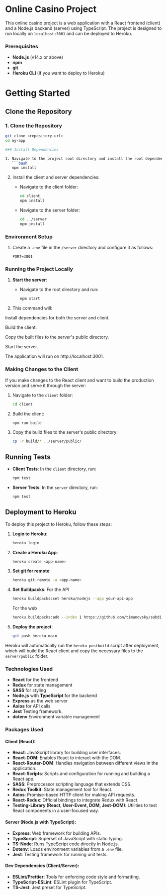 
# Online Casino Project

This online casino project is a web application with a React frontend (client) and a Node.js backend (server) using TypeScript. The project is designed to run locally on `localhost:3001` and can be deployed to Heroku.

### Prerequisites

- **Node.js** (v14.x or above)
- **npm** 
- **git**
- **Heroku CLI** (if you want to deploy to Heroku)

# Getting Started

## Clone the Repository

### 1. Clone the Repository
```bash
git clone <repository-url>
cd my-app

### Install Dependencies

1. Navigate to the project root directory and install the root dependencies:
   ```bash
   npm install
   ```

2. Install the client and server dependencies:

   - Navigate to the client folder:
     ```bash
     cd client
     npm install
     ```

   - Navigate to the server folder:
     ```bash
     cd ../server
     npm install
     ```

### Environment Setup

1. Create a `.env` file in the `/server` directory and configure it as follows:
   ```env
   PORT=3001
   ```

### Running the Project Locally

1. **Start the server**:
   - Navigate to the root directory and run:
     ```bash
     npm start
     ```

2. This command will:

Install dependencies for both the server and client.

Build the client.

Copy the built files to the server's public directory.

Start the server.

The application will run on http://localhost:3001.

### Making Changes to the Client

If you make changes to the React client and want to build the production version and serve it through the server:

1. Navigate to the `client` folder:
   ```bash
   cd client
   ```

2. Build the client:
   ```bash
   npm run build
   ```

3. Copy the build files to the server's public directory:
   ```bash
   cp -r build/* ../server/public/
   ```

## Running Tests

- **Client Tests**:
  In the `client` directory, run:
  ```bash
  npm test
  ```

- **Server Tests**:
  In the `server` directory, run:
  ```bash
  npm test
  ```

## Deployment to Heroku

To deploy this project to Heroku, follow these steps:

1. **Login to Heroku**:
   ```bash
   heroku login
   ```

2. **Create a Heroku App**:
   ```bash
   heroku create <app-name>
   ```

3. **Set git for remote**:
   ```bash
   heroku git:remote -a <app-name> 
   ```

4. **Set Buildpacks**:
   For the API
   ```bash
   heroku buildpacks:set heroku/nodejs --app your-api-app
   ```

   For the web
   ```bash
   heroku buildpacks:add --index 1 https://github.com/timanovsky/subdir-heroku-buildpack.git -a <app-name>
   ```


5. **Deploy the project**:
   ```bash
   git push heroku main
   ```

Heroku will automatically run the `heroku-postbuild` script after deployment, which will build the React client and copy the necessary files to the `server/public` folder.

### Technologies Used

- **React** for the frontend
- **Redux** for state management
- **SASS** for styling
- **Node.js** with **TypeScript** for the backend
- **Express** as the web server
- **Axios** for API calls 
- **Jest** Testing framework.
- **dotenv** Environment variable management

### Packages Used

#### Client (React):
- **React**: JavaScript library for building user interfaces.
- **React-DOM**: Enables React to interact with the DOM.
- **React-Router-DOM**: Handles navigation between different views in the application.
- **React-Scripts**: Scripts and configuration for running and building a React app.
- **SASS**: Preprocessor scripting language that extends CSS.
- **Redux Toolkit**: State management tool for React.
- **Axios**: Promise-based HTTP client for making API requests.
- **React-Redux**: Official bindings to integrate Redux with React.
- **Testing-Library (React, User-Event, DOM, Jest-DOM)**: Utilities to test React components in a user-focused way.

#### Server (Node.js with TypeScript):
- **Express**: Web framework for building APIs.
- **TypeScript**: Superset of JavaScript with static typing.
- **TS-Node**: Runs TypeScript code directly in Node.js.
- **Dotenv**: Loads environment variables from a `.env` file.
- **Jest**: Testing framework for running unit tests.

#### Dev Dependencies (Client/Server):
- **ESLint/Prettier**: Tools for enforcing code style and formatting.
- **TypeScript-ESLint**: ESLint plugin for TypeScript.
- **TS-Jest**: Jest preset for TypeScript.



